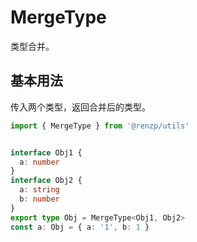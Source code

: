 # MergeType

类型合并。

## 基本用法

传入两个类型，返回合并后的类型。

```ts
import { MergeType } from '@renzp/utils'


interface Obj1 {
  a: number
}
interface Obj2 {
  a: string
  b: number
}
export type Obj = MergeType<Obj1, Obj2>
const a: Obj = { a: '1', b: 1 }
```
